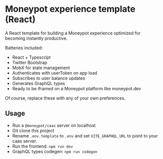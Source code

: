 # Moneypot experience template (React)

A React template for building a Moneypot experience optimized for becoming instantly productive.

Batteries included:

- React + Typescript
- Twitter Bootstrap
- MobX for state management
- Authenticates with userToken on app load
- Subscribes to user balance updates
- Generates GraphQL types
- Ready to be iframed on a Moneypot platform like moneypot.dev

Of course, replace these with any of your own preferences.

## Usage

- Run a `@moneypot/caas` server on localhost
- Git clone this project
- Rename `.env.template` to `.env` and set `VITE_GRAPHQL_URL` to point to your caas server.
- Run the frontend: `npm run dev`
- GraphQL types codegen: `npm run codegen`
